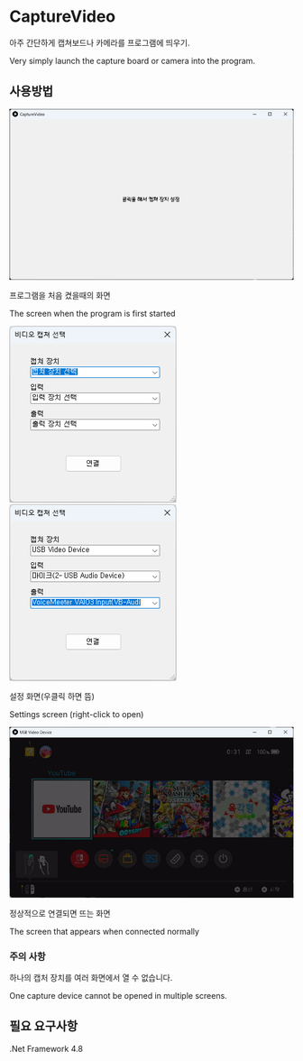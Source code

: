 # CaptureVideo
아주 간단하게 캡쳐보드나 카메라를 프로그램에 띄우기.

Very simply launch the capture board or camera into the program.

## 사용방법
![](./images/first_screen.png)

프로그램을 처음 켰을때의 화면

The screen when the program is first started

![](./images/setting.png)
![](./images/apply_setting.png)

설정 화면(우클릭 하면 뜸)

Settings screen (right-click to open)

![](./images/connected_screen.png)

정상적으로 연결되면 뜨는 화면

The screen that appears when connected normally

### 주의 사항
하나의 캡처 장치를 여러 화면에서 열 수 없습니다.

One capture device cannot be opened in multiple screens.

## 필요 요구사항
.Net Framework 4.8

